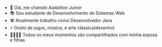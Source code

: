 - 👋 Olá, me chamdo Aadailton Junior
- 📚 Sou estudante de Desenvolvimento de Sistemas Web
- 🛠️ Atualmente trabalho como Desenvolvedor Java 
- ⚡ Gosto de jogos, música, e arte clássica(desenho)
- 👨‍👩‍👧‍👦 Todos os meus momentos são compartilhados com minha esposa e filhas.

